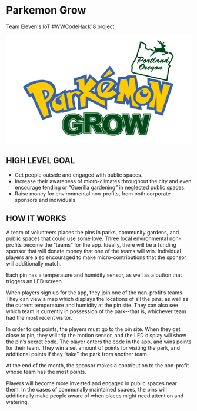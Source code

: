 # Parkemon Grow
Team Eleven's IoT #WWCodeHack18 project

![img1](https://raw.githubusercontent.com/MollyJeanB/Park-E-Mon-Grow/master/src/images/parkemon-01.png)

## HIGH LEVEL GOAL

* Get people outside and engaged with public spaces. 
* Increase their awareness of micro-climates throughout the city and even encourage tending or “Guerilla gardening” in neglected public spaces.
* Raise money for environmental non-profits, from both corporate sponsors and individuals

## HOW IT WORKS

 A team of volunteers places the pins in parks, community gardens, and public spaces that could use some love. Three local environmental non-profits become the “teams” for the app. Ideally, there will be a funding sponsor that will donate money that one of the teams will win. Individual players are also encouraged to make micro-contributions that the sponsor will additionally match.

Each pin has a temperature and humidity sensor, as well as a button that triggers an LED screen.

When players sign up for the app, they join one of the non-profit’s teams. They can view a map which displays the locations of all the pins, as well as the current temperature and humidity at the pin site. They can also see which team is currently in possession of the park--that is, whichever team had the most recent visitor.

In order to get points, the players must go to the pin site. When they get close to pin, they will trip the motion sensor, and the LED display will show the pin’s secret code. The player enters the code in the app, and wins points for their team. They win a set amount of points for visiting the park, and additional points if they “take” the park from another team.

At the end of the month, the sponsor makes a contribution to the non-profit whose team has the most points.

Players will become more invested and engaged in public spaces near them. In the cases of communally maintained spaces, the pins will additionally make people aware of when places might need attention and watering.
